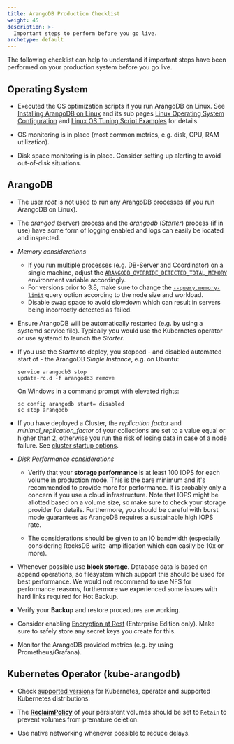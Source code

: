 ```yaml
---
title: ArangoDB Production Checklist
weight: 45
description: >-
  Important steps to perform before you go live.
archetype: default
---
```

The following checklist can help to understand if important steps
have been performed on your production system before you go live.

## Operating System

- Executed the OS optimization scripts if you run ArangoDB on Linux.
  See [Installing ArangoDB on Linux](../../operations/installation/linux/_index.md) and its sub pages
  [Linux Operating System Configuration](../../operations/installation/linux/operating-system-configuration.md) and
  [Linux OS Tuning Script Examples](../../operations/installation/linux/linux-os-tuning-script-examples.md) for details.

- OS monitoring is in place
  (most common metrics, e.g. disk, CPU, RAM utilization).

- Disk space monitoring is in place. Consider setting up alerting to avoid out-of-disk situations.

## ArangoDB

- The user _root_ is not used to run any ArangoDB processes
  (if you run ArangoDB on Linux).

- The _arangod_ (server) process and the _arangodb_ (_Starter_) process
  (if in use) have some form of logging enabled and logs can easily be
  located and inspected.
  
- *Memory considerations*
  - If you run multiple processes (e.g. DB-Server and Coordinator) on a single
    machine, adjust the [`ARANGODB_OVERRIDE_DETECTED_TOTAL_MEMORY`](../../components/arangodb-server/environment-variables.md)
    environment variable accordingly.
  - For versions prior to 3.8, make sure to change the
    [`--query.memory-limit`](../../components/arangodb-server/options.md#--querymemory-limit)
    query option according to the node size and workload.
  - Disable swap space to avoid slowdown which can result in servers being incorrectly 
    detected as failed.

- Ensure ArangoDB will be automatically restarted (e.g. by using a systemd service file). Typically
  you would use the Kubernetes operator or use systemd to launch the _Starter_.

- If you use the _Starter_ to deploy, you stopped - and disabled
  automated start of - the ArangoDB _Single Instance_, e.g. on Ubuntu:

  ```
  service arangodb3 stop
  update-rc.d -f arangodb3 remove
  ```

  On Windows in a command prompt with elevated rights:

  ```
  sc config arangodb start= disabled
  sc stop arangodb
  ```
  
- If you have deployed a Cluster, the _replication factor_  and 
  _minimal_replication_factor_ of your collections
  are set to a value equal or higher than 2, otherwise you run the risk of
  losing data in case of a node failure. See
  [cluster startup options](../../components/arangodb-server/options.md#cluster).

- *Disk Performance considerations*
  - Verify that your **storage performance** is at least 100 IOPS for each
    volume in production mode. This is the bare minimum and it's recommended to
    provide more for performance. It is probably only a concern if you use a
    cloud infrastructure. Note that IOPS might be allotted based on a volume size,
    so make sure to check your storage provider for details. Furthermore, you should
    be careful with burst mode guarantees as ArangoDB requires a sustainable
    high IOPS rate. 

  - The considerations should be given to an IO bandwidth (especially considering 
    RocksDB write-amplification which can easily be 10x or more).

- Whenever possible use **block storage**. Database data is based on append
  operations, so filesystem which support this should be used for best
  performance. We would not recommend to use NFS for performance reasons,
  furthermore we experienced some issues with hard links required for
  Hot Backup.

- Verify your **Backup** and restore procedures are working.

- Consider enabling [Encryption at Rest](../../operations/security/encryption-at-rest.md)
  (Enterprise Edition only). Make sure to safely store any secret keys you
  create for this.

- Monitor the ArangoDB provided metrics (e.g. by using Prometheus/Grafana).

## Kubernetes Operator (kube-arangodb)

- Check [supported versions](https://github.com/arangodb/kube-arangodb#production-readiness-state)
  for Kubernetes, operator and supported Kubernetes distributions.

- The [**ReclaimPolicy**](https://kubernetes.io/docs/concepts/storage/persistent-volumes/#reclaiming)
 of your persistent volumes should be set to `Retain` to prevent volumes from premature deletion.

- Use native networking whenever possible to reduce delays.
